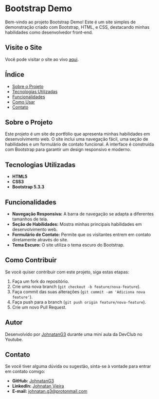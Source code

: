 # Bootstrap Demo

Bem-vindo ao projeto Bootstrap Demo! Este é um site simples de demonstração criado com Bootstrap, HTML, e CSS, destacando minhas habilidades como desenvolvedor front-end.

## Visite o Site

Você pode visitar o site ao vivo [aqui](https://site-bootstrap-demo.netlify.app/).

## Índice

- [Sobre o Projeto](#sobre-o-projeto)
- [Tecnologias Utilizadas](#tecnologias-utilizadas)
- [Funcionalidades](#funcionalidades)
- [Como Usar](#como-usar)
- [Contato](#contato)

## Sobre o Projeto

Este projeto é um site de portfólio que apresenta minhas habilidades em desenvolvimento web. O site inclui uma navegação fácil, uma seção de habilidades e um formulário de contato funcional. A interface é construída com Bootstrap para garantir um design responsivo e moderno.

## Tecnologias Utilizadas

- **HTML5**
- **CSS3**
- **Bootstrap 5.3.3**

## Funcionalidades

- **Navegação Responsiva:** A barra de navegação se adapta a diferentes tamanhos de tela.
- **Seção de Habilidades:** Mostra minhas principais habilidades em desenvolvimento web.
- **Formulário de Contato:** Permite que os visitantes entrem em contato diretamente através do site.
- **Tema Escuro:** O site utiliza o tema escuro do Bootstrap.

## Como Contribuir

Se você quiser contribuir com este projeto, siga estas etapas:

1. Faça um fork do repositório.
2. Crie uma nova branch (`git checkout -b feature/nova-feature`).
3. Faça commit das suas alterações (`git commit -am 'Adiciona nova feature'`).
4. Faça push para a branch (`git push origin feature/nova-feature`).
5. Crie um novo Pull Request.

## Autor

Desenvolvido por [JohnatanG3](https://github.com/JohnatanG3) durante uma mini aula da DevClub no Youtube.

## Contato

Se você tiver alguma dúvida ou sugestão, sinta-se à vontade para entrar em contato comigo:

- **GitHub:** [JohnatanG3](https://github.com/JohnatanG3)
- **LinkedIn:** [Johnatan Vieira](https://www.linkedin.com/in/johnatan-vieira-a602542aa/)
- **E-mail:** johnatan.g3@protonmail.com
